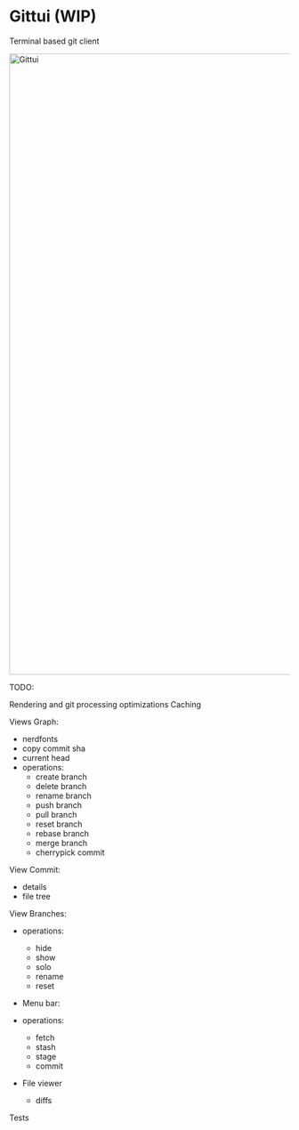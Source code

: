 # Gittui (WIP)

Terminal based git client

<img width="2323" height="1117" alt="Gittui" src="https://github.com/user-attachments/assets/f3efe322-ed14-4442-8e01-81aed703cf96" />

 
TODO:

Rendering and git processing optimizations
Caching

Views Graph:
- nerdfonts
- copy commit sha
- current head
- operations:
    - create branch
    - delete branch
    - rename branch
    - push branch
    - pull branch
    - reset branch
    - rebase branch
    - merge branch
    - cherrypick commit

View Commit:
- details
- file tree

View Branches:
- operations:
    - hide
    - show
    - solo
    - rename
    - reset
    
- Menu bar:
- operations:
    - fetch
    - stash
    - stage
    - commit

- File viewer
    - diffs

Tests
